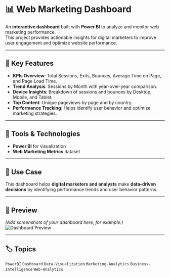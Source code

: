 # 📊 Web Marketing Dashboard

An **interactive dashboard** built with **Power BI** to analyze and monitor web marketing performance.  
This project provides actionable insights for digital marketers to improve user engagement and optimize website performance.  

---

## 🔎 Key Features
- **KPIs Overview**: Total Sessions, Exits, Bounces, Average Time on Page, and Page Load Time.  
- **Trend Analysis**: Sessions by Month with year-over-year comparison.  
- **Device Insights**: Breakdown of sessions and bounces by Desktop, Mobile, and Tablet.  
- **Top Content**: Unique pageviews by page and by country.  
- **Performance Tracking**: Helps identify user behavior and optimize marketing strategies.  

---

## 🚀 Tools & Technologies
- **Power BI** for visualization  
- **Web Marketing Metrics** dataset  

---

## 📂 Use Case
This dashboard helps **digital marketers and analysts** make **data-driven decisions** by identifying performance trends and user behavior patterns.  

---

## 📸 Preview
*(Add screenshots of your dashboard here, for example:)*  
![Dashboard Preview](screenshot.png)  

---

## 🏷️ Topics
`PowerBI` `Dashboard` `Data-Visualization` `Marketing-Analytics` `Business-Intelligence` `Web-Analytics`
